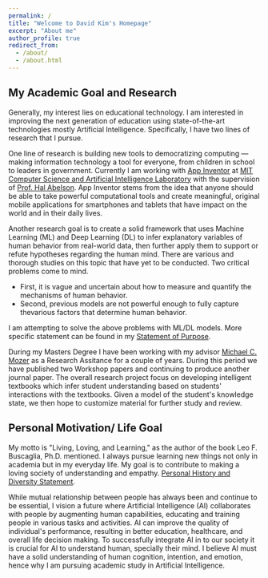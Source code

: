 ```yaml
---
permalink: /
title: "Welcome to David Kim's Homepage"
excerpt: "About me"
author_profile: true
redirect_from: 
  - /about/
  - /about.html
---
```


## My Academic Goal and Research
Generally, my interest lies on educational technology. I am interested in improving the next generation of education using state-of-the-art technologies mostly Artificial Intelligence. Specifically, I have two lines of research that I pursue.

One line of research is building new tools to democratizing computing — making information technology a tool for everyone, from children in school to leaders in government. Currently I am working with [App Inventor](https://appinventor.mit.edu/) at [MIT Computer Science and Artificial Intelligence Laboratory](https://www.csail.mit.edu/) with the supervision of [Prof. Hal Abelson](https://www.csail.mit.edu/person/hal-abelson). App Inventor stems from the idea that anyone should be able to take powerful computational tools and create meaningful, original mobile applications for smartphones and tablets that have impact on the world and in their daily lives.

Another research goal is to create a solid framework that uses Machine Learning (ML) and Deep Learning (DL) to infer explanatory variables of human behavior from real-world data, then further apply them to support or refute hypotheses regarding the human mind. There are various and thorough studies on this topic that have yet to be conducted. Two critical problems come to mind.

* First, it is vague and uncertain about how to measure and quantify the mechanisms of human behavior. 
* Second, previous models are not powerful enough to fully capture thevarious factors that determine human behavior. 

I am attempting to solve the above problems with ML/DL models. More specific statement can be found in my [Statement of Purpose](https://daki7711.github.io/files/Statement_of_Purpose.pdf).

 During my Masters Degree I have been working with my advisor [Michael C. Mozer](https://www.cs.colorado.edu/~mozer/index.php) as a Research Assitance for a couple of years. During this period we have published two Workshop papers and continuing to produce another journal paper. The overall research project focus on developing intelligent textbooks which infer student understanding based on students' interactions with the textbooks. Given a model of the student's knowledge state, we then hope to customize material for further study and review.
 
 
## Personal Motivation/ Life Goal
 My motto is "Living, Loving, and Learning," as the author of the book Leo F. Buscaglia, Ph.D. mentioned. I always pursue learning new things not only in academia but in my everyday life. My goal is to contribute to making a loving society of understanding and empathy. [Personal History and Diversity Statement](https://daki7711.github.io/files/Personal%20History%20and%20Diversity%20Statement.pdf). 
 
 While mutual relationship between people has always been and continue to be essential, I vision a future where Artificial Intelligence (AI) collaborates with people by augmenting human capabilities, educating and training people in various tasks and activities. AI can improve the quality of individual's performance, resulting in better education, healthcare, and overall life decision making. To successfully integrate AI in to our society it is crucial for AI to understand human, specially their mind. I believe AI must have a solid understanding of human cognition, intention, and emotion, hence why I am pursuing academic study in Artificial Intelligence.

<!---Data were collected in collaboration with [OpenStax](https://openstax.org/), a nonprofit organization that supports open-access college-level digital textbooks. For two full semesters data were collected in Biology, Physics, Sociology, and History classes with 11,134 students. In these classes, students were able to highlight and add annotations to their e-textbooks while reading. Of the 11,134 students, 2,829 used the highlighting facility. Given the record of these highlights and annotation, we attempt to infer student comprehension, as assessed by a quiz that students take at the end of each section as well as delayed review questions administered about a week after initial reading.--->

<!---The goal is to predict quiz performance from the pattern of highlighting. In the previous workshop paper, we built separate linear models for each section of text.  (A section of text is the unit we analyze and the unit that students are quizzed on.) The input data used for prediction is a high dimensional binary feature vector where each feature indicates whether or not a given word of a section is highlighted. The first hurdle was to find the best representation of highlights as input to the linear model. In my [previous work](https://www.cs.colorado.edu/~mozer/Research/Selected%20Publications/reprints/Kimetal2020.pdf), we found that parsing the whole passage into words and reducing the dimension using PCA (Principal Component Analysis) can explain about 13% variance of the test performance. Although, this is an exciting result, this method has two problems. First, is that it is yet to be proven to be generalized in different sections and second it is extremely limited in that it is text dependent: we build a separate model for each section of text and therefore require training data for each section.
--->



